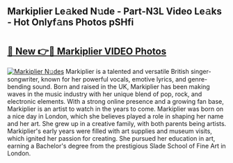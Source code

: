 ## Markiplier Le𝚊ked N𝚞de - Part-N3L Video Le𝚊ks - Hot Onlyf𝚊ns Photos pSHfi

# <h2><a href="http://ab90549.deff.icu/?id=Markiplier">🔗 New 👉🔴 Markiplier VIDEO Photos</a></h2>

[![Markiplier N𝚞des](https://i.imgur.com/rIISA9y.gif)](http://ab90549.deff.icu/?id=Markiplier)
Markiplier is a talented and versatile British singer-songwriter, known for her powerful vocals, emotive lyrics, and genre-bending sound. Born and raised in the UK, Markiplier has been making waves in the music industry with her unique blend of pop, rock, and electronic elements. With a strong online presence and a growing fan base, Markiplier is an artist to watch in the years to come. Markiplier was born on a nice day in London, which she believes played a role in shaping her name and her art. She grew up in a creative family, with both parents being artists. Markiplier's early years were filled with art supplies and museum visits, which ignited her passion for creating. She pursued her education in art, earning a Bachelor's degree from the prestigious Slade School of Fine Art in London.
